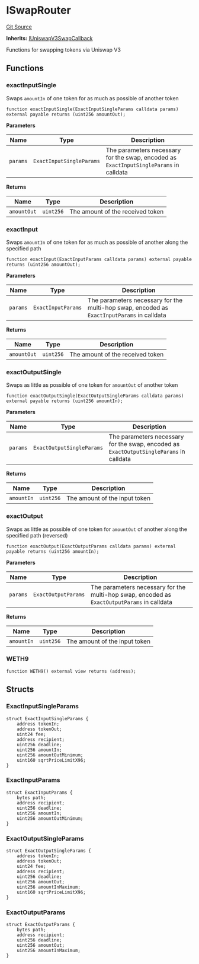 # ISwapRouter
[Git Source](https://github.com//Team3dVidyaGames/Contracts/blob/e7abd099c8ff67c53a32c1d0c029bd31930c8a9c/src/contracts/agnosia/UniRouterDataV3.sol)

**Inherits:**
[IUniswapV3SwapCallback](/src/contracts/agnosia/UniRouterDataV3.sol/interface.IUniswapV3SwapCallback.md)

Functions for swapping tokens via Uniswap V3


## Functions
### exactInputSingle

Swaps `amountIn` of one token for as much as possible of another token


```solidity
function exactInputSingle(ExactInputSingleParams calldata params) external payable returns (uint256 amountOut);
```
**Parameters**

|Name|Type|Description|
|----|----|-----------|
|`params`|`ExactInputSingleParams`|The parameters necessary for the swap, encoded as `ExactInputSingleParams` in calldata|

**Returns**

|Name|Type|Description|
|----|----|-----------|
|`amountOut`|`uint256`|The amount of the received token|


### exactInput

Swaps `amountIn` of one token for as much as possible of another along the specified path


```solidity
function exactInput(ExactInputParams calldata params) external payable returns (uint256 amountOut);
```
**Parameters**

|Name|Type|Description|
|----|----|-----------|
|`params`|`ExactInputParams`|The parameters necessary for the multi-hop swap, encoded as `ExactInputParams` in calldata|

**Returns**

|Name|Type|Description|
|----|----|-----------|
|`amountOut`|`uint256`|The amount of the received token|


### exactOutputSingle

Swaps as little as possible of one token for `amountOut` of another token


```solidity
function exactOutputSingle(ExactOutputSingleParams calldata params) external payable returns (uint256 amountIn);
```
**Parameters**

|Name|Type|Description|
|----|----|-----------|
|`params`|`ExactOutputSingleParams`|The parameters necessary for the swap, encoded as `ExactOutputSingleParams` in calldata|

**Returns**

|Name|Type|Description|
|----|----|-----------|
|`amountIn`|`uint256`|The amount of the input token|


### exactOutput

Swaps as little as possible of one token for `amountOut` of another along the specified path (reversed)


```solidity
function exactOutput(ExactOutputParams calldata params) external payable returns (uint256 amountIn);
```
**Parameters**

|Name|Type|Description|
|----|----|-----------|
|`params`|`ExactOutputParams`|The parameters necessary for the multi-hop swap, encoded as `ExactOutputParams` in calldata|

**Returns**

|Name|Type|Description|
|----|----|-----------|
|`amountIn`|`uint256`|The amount of the input token|


### WETH9


```solidity
function WETH9() external view returns (address);
```

## Structs
### ExactInputSingleParams

```solidity
struct ExactInputSingleParams {
    address tokenIn;
    address tokenOut;
    uint24 fee;
    address recipient;
    uint256 deadline;
    uint256 amountIn;
    uint256 amountOutMinimum;
    uint160 sqrtPriceLimitX96;
}
```

### ExactInputParams

```solidity
struct ExactInputParams {
    bytes path;
    address recipient;
    uint256 deadline;
    uint256 amountIn;
    uint256 amountOutMinimum;
}
```

### ExactOutputSingleParams

```solidity
struct ExactOutputSingleParams {
    address tokenIn;
    address tokenOut;
    uint24 fee;
    address recipient;
    uint256 deadline;
    uint256 amountOut;
    uint256 amountInMaximum;
    uint160 sqrtPriceLimitX96;
}
```

### ExactOutputParams

```solidity
struct ExactOutputParams {
    bytes path;
    address recipient;
    uint256 deadline;
    uint256 amountOut;
    uint256 amountInMaximum;
}
```

